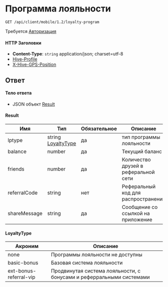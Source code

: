 # Программа лояльности

`GET /api/client/mobile/1.2/loyalty-program`

Требуется [Авторизация](hmac.md)
#### HTTP Заголовки
* **Content-Type**: `string` application/json; charset=utf-8
* [Hive-Profile](http_headers.md)
* [X-Hive-GPS-Position](http_headrers.md)

## Ответ

#### Тело ответа
* JSON объект [Result](#Result-fields)

<a name="Result-fields"></a>
#### Result

Имя | Тип | Обязательное | Описание
--- | --- | --- | ---
lptype | string [LoyaltyType](#LoyaltyType-enum) | да | тип программы лояльности
balance | number | да | Текущий баланс
friends | number | да | Количество друзей в реферальной сети
referralCode | string | нет | Реферальный код для распространения
shareMessage | string | да | Сообщение со ссылкой на приложение

<a name="LoyaltyType-enum"></a>
#### LoyaltyType

Акроним | Описание
--- | ---
none | Программы лояльности не доступны
basic-bonus | Базовая система лояльности
ext-bonus-referral-vip | Продвинутая система лояльности, с бонусами и реферральными системами
